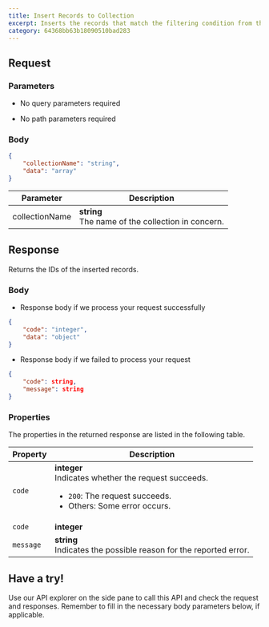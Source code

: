 ```yaml
---
title: Insert Records to Collection
excerpt: Inserts the records that match the filtering condition from the specified collection. Notes that the size of the POST request should be no greater than 50 MB, the number or rows to be inserted should be no more than 5,000 rows, and the schema of the `data` object should match the schema of the specified collection.
category: 64368bb63b18090510bad283
---
```


## Request

### Parameters

- No query parameters required



- No path parameters required

### Body

```json
{
    "collectionName": "string",
    "data": "array"
}
```

| Parameter        | Description                                                                               |
|------------------|-------------------------------------------------------------------------------------------|
| collectionName  | **string**<br>The name of the collection in concern. || data  | **array**<br>The data records to be inserted. |



## Response

Returns the IDs of the inserted records.

### Body

- Response body if we process your request successfully

```json
{
    "code": "integer",
    "data": "object"
}
```

- Response body if we failed to process your request

```json
{
    "code": string,
    "message": string
}
```

### Properties

The properties in the returned response are listed in the following table.

| Property | Description                                                                                                                                  |
|----------|----------------------------------------------------------------------------------------------------------------------------------------------|
| `code`     | **integer**<br>Indicates whether the request succeeds.<br><ul><li>`200`: The request succeeds.</li><li>Others: Some error occurs.</li></ul> |
| `code` | **integer**<br> || `data` | **object**<br> |
| `message`  | **string**<br>Indicates the possible reason for the reported error. |

## Have a try!

Use our API explorer on the side pane to call this API and check the request and responses. Remember to fill in the necessary body parameters below, if applicable.